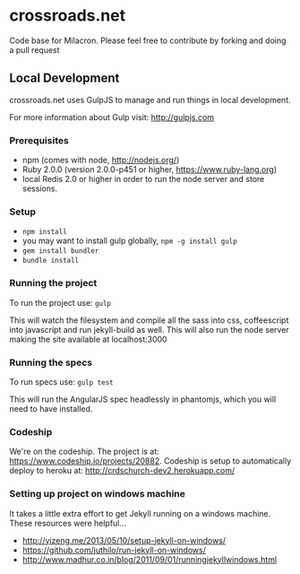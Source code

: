 crossroads.net
==============

Code base for Milacron.
Please feel free to contribute by forking and doing a pull request

## Local Development
crossroads.net uses GulpJS to manage and run things in local development.

For more information about Gulp visit: http://gulpjs.com

### Prerequisites
* npm (comes with node, http://nodejs.org/)
* Ruby 2.0.0 (version 2.0.0-p451 or higher, https://www.ruby-lang.org)
* local Redis 2.0 or higher in order to run the node server and store sessions.

### Setup
* ```npm install```
* you may want to install gulp globally, ```npm -g install gulp```
* ```gem install bundler```
* ```bundle install```

### Running the project
To run the project use: ```gulp```

This will watch the filesystem and compile all the sass into css,
coffeescript into javascript and run jekyll-build as well. This will also run
the node server making the site available at localhost:3000

### Running the specs
To run specs use: ```gulp test```

This will run the AngularJS spec headlessly in phantomjs, which you will need to have installed.

### Codeship
We're on the codeship. The project is at: https://www.codeship.io/projects/20882. Codeship is setup to automatically deploy to heroku at: http://crdschurch-dev2.herokuapp.com/

### Setting up project on windows machine
It takes a little extra effort to get Jekyll running on a windows machine.  These resources were helpful...
* http://yizeng.me/2013/05/10/setup-jekyll-on-windows/
* https://github.com/juthilo/run-jekyll-on-windows/
* http://www.madhur.co.in/blog/2011/09/01/runningjekyllwindows.html
